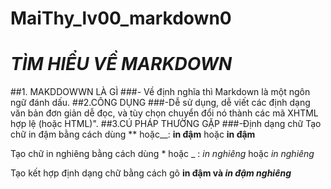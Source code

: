 # MaiThy_lv00_markdown0
# *TÌM HIỂU VỀ MARKDOWN*
##1. MAKDDOWWN LÀ GÌ
###- Về định nghĩa thì Markdown là một ngôn ngữ đánh dấu.
##2.CÔNG DỤNG
###-Dễ sử dụng, dễ viết các định dạng văn bản đơn giản dễ đọc, và tùy chọn chuyển đổi nó thành các mã XHTML hợp lệ (hoặc HTML)".
##3.CÚ PHÁP THƯỜNG GẶP
###-Định dạng chữ
Tạo chữ in đậm bằng cách dùng ** hoặc__:  **in đậm** hoặc __in đậm__

Tạo chữ in nghiêng bằng cách dùng * hoặc _ :  *in nghiêng* hoặc _in nghiêng_

Tạo kết hợp định dạng chữ bằng cách gõ **in đậm và _in đậm nghiêng_**


